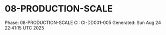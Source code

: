 # 08-PRODUCTION-SCALE
Phase: 08-PRODUCTION-SCALE
CI: CI-DD001-005
Generated: Sun Aug 24 22:41:15 UTC 2025

